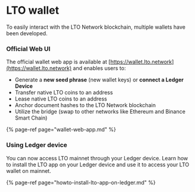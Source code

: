 # LTO wallet

To easily interact with the LTO Network blockchain, multiple wallets have been developed.

### Official Web UI

The official wallet web app is available at [https://wallet.lto.network](https://wallet.lto.network) and enables users to:

* Generate a **new seed phrase** \(new wallet keys\) or **connect a Ledger Device**
* Transfer native LTO coins to an address
* Lease native LTO coins to an address
* Anchor document hashes to the LTO Network blockchain
* Utilize the bridge \(swap to other networks like Ethereum and Binance Smart Chain\)

{% page-ref page="wallet-web-app.md" %}

### Using Ledger device

You can now access LTO mainnet through your Ledger device. Learn how to install the LTO app on your Ledger device and use it to access your LTO wallet on mainnet.

{% page-ref page="howto-install-lto-app-on-ledger.md" %}



